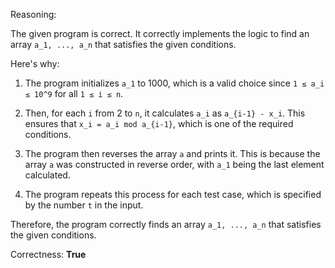 Reasoning:

The given program is correct. It correctly implements the logic to find an array `a_1, ..., a_n` that satisfies the given conditions. 

Here's why:

1. The program initializes `a_1` to 1000, which is a valid choice since `1 ≤ a_i ≤ 10^9` for all `1 ≤ i ≤ n`.

2. Then, for each `i` from 2 to `n`, it calculates `a_i` as `a_{i-1} - x_i`. This ensures that `x_i = a_i mod a_{i-1}`, which is one of the required conditions.

3. The program then reverses the array `a` and prints it. This is because the array `a` was constructed in reverse order, with `a_1` being the last element calculated.

4. The program repeats this process for each test case, which is specified by the number `t` in the input.

Therefore, the program correctly finds an array `a_1, ..., a_n` that satisfies the given conditions.

Correctness: **True**